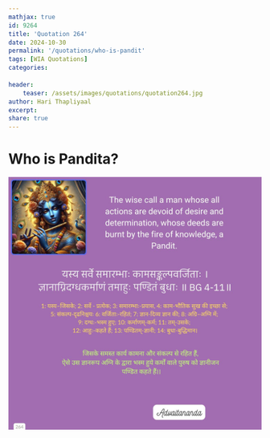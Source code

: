 ```yaml
---
mathjax: true
id: 9264
title: 'Quotation 264'
date: 2024-10-30
permalink: '/quotations/who-is-pandit'
tags: [WIA Quotations] 
categories: 

header:
    teaser: /assets/images/quotations/quotation264.jpg
author: Hari Thapliyaal 
excerpt:
share: true 
---
```


# Who is Pandita?

![Who is Pandita?](/assets/images/quotations/quotation264.jpg)
